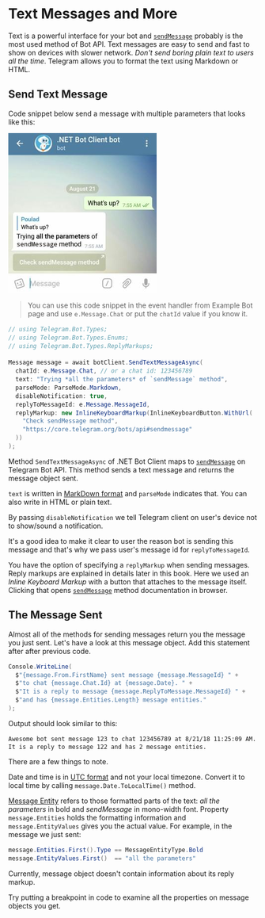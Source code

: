 # Text Messages and More

Text is a powerful interface for your bot and [`sendMessage`] probably is the most used method of Bot API.
Text messages are easy to send and fast to show on devices with slower network.
_Don't send boring plain text to users all the time_. Telegram allows you to format the text using Markdown or HTML.

## Send Text Message

Code snippet below send a message with multiple parameters that looks like this:

![text message screenshot](../docs/shot-text_msg2.jpg)

> You can use this code snippet in the event handler from Example Bot page and use `e.Message.Chat`
> or put the `chatId` value if you know it.

```c#
// using Telegram.Bot.Types;
// using Telegram.Bot.Types.Enums;
// using Telegram.Bot.Types.ReplyMarkups;

Message message = await botClient.SendTextMessageAsync(
  chatId: e.Message.Chat, // or a chat id: 123456789
  text: "Trying *all the parameters* of `sendMessage` method",
  parseMode: ParseMode.Markdown,
  disableNotification: true,
  replyToMessageId: e.Message.MessageId,
  replyMarkup: new InlineKeyboardMarkup(InlineKeyboardButton.WithUrl(
    "Check sendMessage method",
    "https://core.telegram.org/bots/api#sendmessage"
  ))
);
```

Method `SendTextMessageAsync` of .NET Bot Client maps to [`sendMessage`] on Telegram Bot API. This method sends a
text message and returns the message object sent.

`text` is written in [MarkDown format] and `parseMode` indicates that. You can also write in HTML or plain text.

By passing `disableNotification` we tell Telegram client on user's device not to show/sound a notification.

It's a good idea to make it clear to user the reason bot is sending this message and that's why we pass user's
message id for `replyToMessageId`.

You have the option of specifying a `replyMarkup` when sending messages.
Reply markups are explained in details later in this book.
Here we used an _Inline Keyboard Markup_ with a button that attaches to the message itself. Clicking that opens
[`sendMessage`] method documentation in browser.

## The Message Sent

Almost all of the methods for sending messages return you the message you just sent. Let's have a look at this
message object. Add this statement after after previous code.

```c#
Console.WriteLine(
  $"{message.From.FirstName} sent message {message.MessageId} " +
  $"to chat {message.Chat.Id} at {message.Date}. " +
  $"It is a reply to message {message.ReplyToMessage.MessageId} " +
  $"and has {message.Entities.Length} message entities."
);
```

Output should look similar to this:

```text
Awesome bot sent message 123 to chat 123456789 at 8/21/18 11:25:09 AM. It is a reply to message 122 and has 2 message entities.
```

There are a few things to note.

Date and time is in [UTC format] and not your local timezone.
Convert it to local time by calling `message.Date.ToLocalTime()` method.

[Message Entity] refers to those formatted parts of the text: _all the parameters_ in bold and
_sendMessage_ in mono-width font.
Property `message.Entities` holds the formatting information and `message.EntityValues` gives you the actual value.
For example, in the message we just sent:

```c#
message.Entities.First().Type == MessageEntityType.Bold
message.EntityValues.First()  == "all the parameters"
```

Currently, message object doesn't contain information about its reply markup.

Try putting a breakpoint in code to examine all the properties on message objects you get.

[`sendMessage`]: https://core.telegram.org/bots/api#sendmessage
[MarkDown format]: https://en.wikipedia.org/wiki/Markdown
[UTC format]: https://en.wikipedia.org/wiki/Coordinated_Universal_Time
[Message Entity]: https://core.telegram.org/bots/api#messageentity